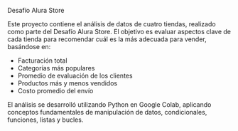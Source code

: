 Desafío Alura Store

Este proyecto contiene el análisis de datos de cuatro tiendas, realizado como parte del Desafío Alura Store. El objetivo es evaluar aspectos clave de cada tienda para recomendar cuál es la más adecuada para vender, basándose en:
- Facturación total
- Categorías más populares
- Promedio de evaluación de los clientes
- Productos más y menos vendidos
- Costo promedio del envío

El análisis se desarrolló utilizando Python en Google Colab, aplicando conceptos fundamentales de manipulación de datos, condicionales, funciones, listas y bucles.

